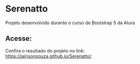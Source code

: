 # Serenatto
Projeto desenvolvido durante o curso de Bootstrap 5 da Alura

## Acesse:
Confira o resultado do projeto no link:
https://jairisonsouza.github.io/Serenatto/
